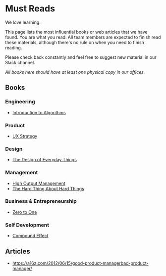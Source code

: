 # Must Reads

We love learning.

This page lists the most influential books or web articles that we have found.
You are what you read. All team members are expected to finish read these materials, 
although there's no rule on when you need to finish reading.

Please check back constantly and feel free to suggest new material in our Slack channel.

*All books here should have at least one physical copy in our offices.*

## Books

### Engineering

- [Introduction to Algorithms](https://www.amazon.com/Introduction-Algorithms-3rd-MIT-Press/dp/0262033844/)

### Product

- [UX Strategy](https://www.amazon.com/UX-Strategy-Innovative-Digital-Products/dp/1449372864/)

### Design

- [The Design of Everyday Things](https://www.amazon.com/Design-Everyday-Things-Revised-Expanded/dp/0465050654/)

### Management

- [High Output Management](https://www.amazon.com/High-Output-Management-Andrew-Grove/dp/0679762884/)
- [The Hard Thing About Hard Things](https://www.amazon.com/Hard-Thing-About-Things-Building/dp/0062273205/)

### Business & Entrepreneurship

- [Zero to One](https://www.amazon.com/Zero-One-Notes-Startups-Future/dp/0804139296/)

### Self Development

- [Compound Effect](https://www.amazon.com/Compound-Effect-Darren-Hardy/dp/159315724X/)


## Articles

- https://a16z.com/2012/06/15/good-product-managerbad-product-manager/